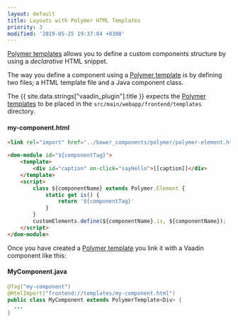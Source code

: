 ```yaml
---
layout: default
title: Layouts with Polymer HTML Templates
priority: 3
modified: '2019-05-25 19:37:04 +0300'
---
```


[Polymer templates](https://polymer-library.polymer-project.org/2.0/docs/devguide/dom-template) allows you to define a custom components structure by using a *declarative* HTML snippet.

The way you define a component using a [Polymer template](https://polymer-library.polymer-project.org/2.0/docs/devguide/dom-template) is by defining two files; a HTML template file and a Java component class.

The {{ site.data.strings["vaadin_plugin"].title }} expects the [Polymer templates](https://polymer-library.polymer-project.org/2.0/docs/devguide/dom-template) to be placed in the ``src/main/webapp/frontend/templates`` directory.

#### my-component.html
```html
<link rel="import" href="../bower_components/polymer/polymer-element.html">

<dom-module id="${componentTag}">
    <template>
        <div id="caption" on-click="sayHello">[[caption]]</div>
    </template>
    <script>
        class ${componentName} extends Polymer.Element {
            static get is() {
                return '${componentTag}'
            }
        }
        customElements.define(${componentName}.is, ${componentName});
    </script>
</dom-module>
```

Once you have created a [Polymer template](https://polymer-library.polymer-project.org/2.0/docs/devguide/dom-template) you link it with a Vaadin component like this:

#### MyComponent.java
```java
@Tag("my-component")
@HtmlImport("frontend://templates/my-component.html")
public class MyComponent extends PolymerTemplate<Div> {
  ...
}
```